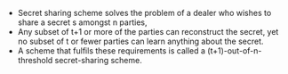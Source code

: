 - Secret sharing scheme solves the problem of a dealer who wishes to share a secret s amongst n parties,
- Any subset of t+1 or more of the parties can reconstruct the secret, yet no subset of t or fewer parties can learn anything about the secret.
- A scheme that fulfils these requirements is called a (t+1)-out-of-n-threshold secret-sharing scheme.
